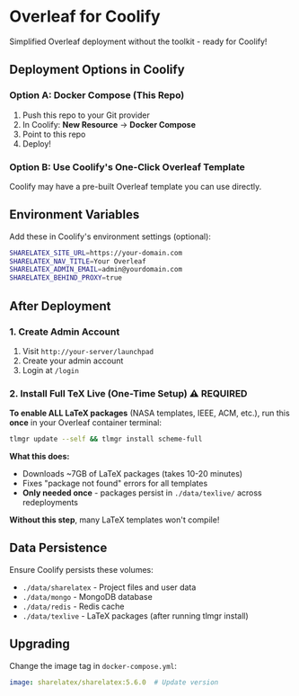 # Overleaf for Coolify

Simplified Overleaf deployment without the toolkit - ready for Coolify!

## Deployment Options in Coolify

### Option A: Docker Compose (This Repo)
1. Push this repo to your Git provider
2. In Coolify: **New Resource** → **Docker Compose**
3. Point to this repo
4. Deploy!

### Option B: Use Coolify's One-Click Overleaf Template
Coolify may have a pre-built Overleaf template you can use directly.

## Environment Variables

Add these in Coolify's environment settings (optional):

```bash
SHARELATEX_SITE_URL=https://your-domain.com
SHARELATEX_NAV_TITLE=Your Overleaf
SHARELATEX_ADMIN_EMAIL=admin@yourdomain.com
SHARELATEX_BEHIND_PROXY=true
```

## After Deployment

### 1. Create Admin Account
1. Visit `http://your-server/launchpad`
2. Create your admin account
3. Login at `/login`

### 2. Install Full TeX Live (One-Time Setup) ⚠️ REQUIRED

**To enable ALL LaTeX packages** (NASA templates, IEEE, ACM, etc.), run this **once** in your Overleaf container terminal:

```bash
tlmgr update --self && tlmgr install scheme-full
```

**What this does:**
- Downloads ~7GB of LaTeX packages (takes 10-20 minutes)
- Fixes "package not found" errors for all templates
- **Only needed once** - packages persist in `./data/texlive/` across redeployments

**Without this step**, many LaTeX templates won't compile!

## Data Persistence

Ensure Coolify persists these volumes:
- `./data/sharelatex` - Project files and user data
- `./data/mongo` - MongoDB database
- `./data/redis` - Redis cache
- `./data/texlive` - LaTeX packages (after running tlmgr install)

## Upgrading

Change the image tag in `docker-compose.yml`:
```yaml
image: sharelatex/sharelatex:5.6.0  # Update version
```
